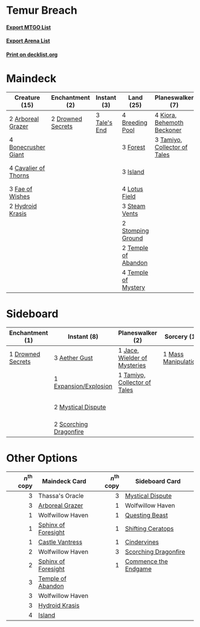 # Temur Breach

#### [Export MTGO List](../collection/Temur%20Breach/Temur%20Breach.txt)
#### [Export Arena List](../collection/Temur%20Breach/Temur%20Breach_arena.txt)
#### [Print on decklist.org](http://decklist.org/?deckmain=2%09Arboreal%20Grazer%0A4%09Bonecrusher%20Giant%0A4%09Breeding%20Pool%0A4%09Cavalier%20of%20Thorns%0A2%09Drowned%20Secrets%0A3%09Fae%20of%20Wishes%0A3%09Forest%0A2%09Hydroid%20Krasis%0A3%09Island%0A4%09Kiora,%20Behemoth%20Beckoner%0A4%09Lotus%20Field%0A3%09Steam%20Vents%0A2%09Stomping%20Ground%0A3%09Tale's%20End%0A3%09Tamiyo,%20Collector%20of%20Tales%0A2%09Temple%20of%20Abandon%0A4%09Temple%20of%20Mystery%0A2%09Thassa's%20Oracle%0A2%09Underworld%20Breach%0A4%09Uro,%20Titan%20of%20Nature's%20Wrath&deckside=3%09Aether%20Gust%0A1%09Drowned%20Secrets%0A1%09Expansion/Explosion%0A1%09Jace,%20Wielder%20of%20Mysteries%0A1%09Mass%20Manipulation%0A1%09Mystic%20Repeal%0A2%09Mystical%20Dispute%0A2%09Scorching%20Dragonfire%0A1%09Storm's%20Wrath%0A1%09Tamiyo,%20Collector%20of%20Tales%0A1%09Underworld%20Breach)
# Maindeck

|                                         Creature (15)                                         |                                      Enchantment (2)                                       |                                      Instant (3)                                      |                                          Land (25)                                           |                                           Planeswalker (7)                                            |         Unknown (8)          |
|-----------------------------------------------------------------------------------------------|--------------------------------------------------------------------------------------------|---------------------------------------------------------------------------------------|----------------------------------------------------------------------------------------------|-------------------------------------------------------------------------------------------------------|------------------------------|
|2 [Arboreal Grazer](http://gatherer.wizards.com/Pages/Card/Details.aspx?multiverseid=461076)   |2 [Drowned Secrets](http://gatherer.wizards.com/Pages/Card/Details.aspx?multiverseid=452789)|3 [Tale's End](http://gatherer.wizards.com/Pages/Card/Details.aspx?multiverseid=466831)|4 [Breeding Pool](http://gatherer.wizards.com/Pages/Card/Details.aspx?multiverseid=97088)     |4 [Kiora, Behemoth Beckoner](http://gatherer.wizards.com/Pages/Card/Details.aspx?multiverseid=461159)  |2 Thassa's Oracle             |
|4 [Bonecrusher Giant](http://gatherer.wizards.com/Pages/Card/Details.aspx?multiverseid=473077) |                                                                                            |                                                                                       |3 [Forest](http://gatherer.wizards.com/Pages/Card/Details.aspx?multiverseid=439860)           |3 [Tamiyo, Collector of Tales](http://gatherer.wizards.com/Pages/Card/Details.aspx?multiverseid=461147)|2 Underworld Breach           |
|4 [Cavalier of Thorns](http://gatherer.wizards.com/Pages/Card/Details.aspx?multiverseid=466921)|                                                                                            |                                                                                       |3 [Island](http://gatherer.wizards.com/Pages/Card/Details.aspx?multiverseid=439857)           |                                                                                                       |4 Uro, Titan of Nature's Wrath|
|3 [Fae of Wishes](http://gatherer.wizards.com/Pages/Card/Details.aspx?multiverseid=473006)     |                                                                                            |                                                                                       |4 [Lotus Field](http://gatherer.wizards.com/Pages/Card/Details.aspx?multiverseid=467003)      |                                                                                                       |                              |
|2 [Hydroid Krasis](http://gatherer.wizards.com/Pages/Card/Details.aspx?multiverseid=457327)    |                                                                                            |                                                                                       |3 [Steam Vents](http://gatherer.wizards.com/Pages/Card/Details.aspx?multiverseid=405109)      |                                                                                                       |                              |
|                                                                                               |                                                                                            |                                                                                       |2 [Stomping Ground](http://gatherer.wizards.com/Pages/Card/Details.aspx?multiverseid=405110)  |                                                                                                       |                              |
|                                                                                               |                                                                                            |                                                                                       |2 [Temple of Abandon](http://gatherer.wizards.com/Pages/Card/Details.aspx?multiverseid=373711)|                                                                                                       |                              |
|                                                                                               |                                                                                            |                                                                                       |4 [Temple of Mystery](http://gatherer.wizards.com/Pages/Card/Details.aspx?multiverseid=373571)|                                                                                                       |                              |


# Sideboard

|                                      Enchantment (1)                                       |                                           Instant (8)                                           |                                           Planeswalker (2)                                            |                                         Sorcery (1)                                          |    Unknown (3)    |
|--------------------------------------------------------------------------------------------|-------------------------------------------------------------------------------------------------|-------------------------------------------------------------------------------------------------------|----------------------------------------------------------------------------------------------|-------------------|
|1 [Drowned Secrets](http://gatherer.wizards.com/Pages/Card/Details.aspx?multiverseid=452789)|3 [Aether Gust](http://gatherer.wizards.com/Pages/Card/Details.aspx?multiverseid=466796)         |1 [Jace, Wielder of Mysteries](http://gatherer.wizards.com/Pages/Card/Details.aspx?multiverseid=460981)|1 [Mass Manipulation](http://gatherer.wizards.com/Pages/Card/Details.aspx?multiverseid=457186)|1 Mystic Repeal    |
|                                                                                            |1 [Expansion/Explosion](http://gatherer.wizards.com/Pages/Card/Details.aspx?multiverseid=452974) |1 [Tamiyo, Collector of Tales](http://gatherer.wizards.com/Pages/Card/Details.aspx?multiverseid=461147)|                                                                                              |1 Storm's Wrath    |
|                                                                                            |2 [Mystical Dispute](http://gatherer.wizards.com/Pages/Card/Details.aspx?multiverseid=473020)    |                                                                                                       |                                                                                              |1 Underworld Breach|
|                                                                                            |2 [Scorching Dragonfire](http://gatherer.wizards.com/Pages/Card/Details.aspx?multiverseid=473101)|                                                                                                       |                                                                                              |                   |


# Other Options

|*n*<sup>th</sup> copy|                                        Maindeck Card                                         |*n*<sup>th</sup> copy|                                        Sideboard Card                                         |
|--------------------:|----------------------------------------------------------------------------------------------|--------------------:|-----------------------------------------------------------------------------------------------|
|                    3|Thassa's Oracle                                                                               |                    3|[Mystical Dispute](http://gatherer.wizards.com/Pages/Card/Details.aspx?multiverseid=473020)    |
|                    3|[Arboreal Grazer](http://gatherer.wizards.com/Pages/Card/Details.aspx?multiverseid=461076)    |                    1|Wolfwillow Haven                                                                               |
|                    1|Wolfwillow Haven                                                                              |                    1|[Questing Beast](http://gatherer.wizards.com/Pages/Card/Details.aspx?multiverseid=473133)      |
|                    1|[Sphinx of Foresight](http://gatherer.wizards.com/Pages/Card/Details.aspx?multiverseid=457199)|                    1|[Shifting Ceratops](http://gatherer.wizards.com/Pages/Card/Details.aspx?multiverseid=466948)   |
|                    1|[Castle Vantress](http://gatherer.wizards.com/Pages/Card/Details.aspx?multiverseid=473204)    |                    1|[Cindervines](http://gatherer.wizards.com/Pages/Card/Details.aspx?multiverseid=457305)         |
|                    2|Wolfwillow Haven                                                                              |                    3|[Scorching Dragonfire](http://gatherer.wizards.com/Pages/Card/Details.aspx?multiverseid=473101)|
|                    2|[Sphinx of Foresight](http://gatherer.wizards.com/Pages/Card/Details.aspx?multiverseid=457199)|                    1|[Commence the Endgame](http://gatherer.wizards.com/Pages/Card/Details.aspx?multiverseid=460972)|
|                    3|[Temple of Abandon](http://gatherer.wizards.com/Pages/Card/Details.aspx?multiverseid=373711)  |                     |                                                                                               |
|                    3|Wolfwillow Haven                                                                              |                     |                                                                                               |
|                    3|[Hydroid Krasis](http://gatherer.wizards.com/Pages/Card/Details.aspx?multiverseid=457327)     |                     |                                                                                               |
|                    4|[Island](http://gatherer.wizards.com/Pages/Card/Details.aspx?multiverseid=439857)             |                     |                                                                                               |

